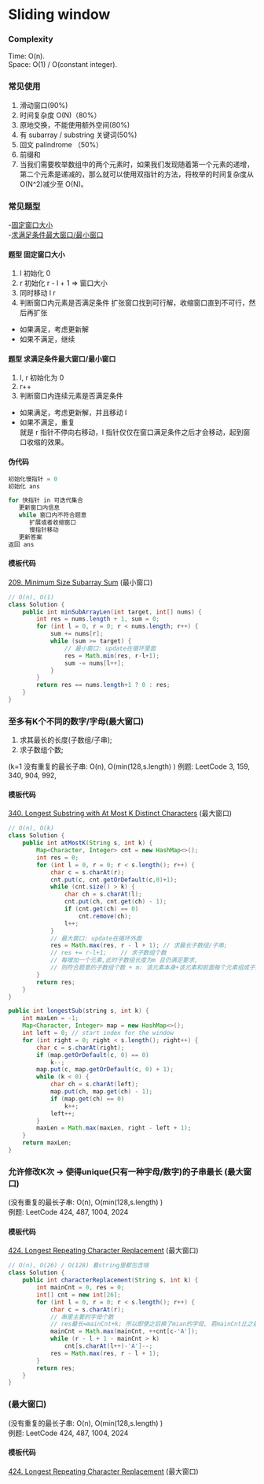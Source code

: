 # Sliding window




### Complexity
Time: O(n).   
Space: O(1) / O(constant integer).

### 常见使用

1. 滑动窗口(90%)
2. 时间复杂度 O(N)（80%）
3. 原地交换，不能使用额外空间(80%)
4. 有 subarray / substring 关键词(50%)
5. 回文 palindrome （50%）
6. 前缀和
7. 当我们需要枚举数组中的两个元素时，如果我们发现随着第一个元素的递增，第二个元素是递减的，那么就可以使用双指针的方法，将枚举的时间复杂度从 O(N^2)减少至 O(N)。


### 常见题型

-[固定窗口大小](#题型-固定窗口大小)  
-[求满足条件最大窗口/最小窗口](#题型-求满足条件最大窗口/最小窗口)


#### 题型 固定窗口大小

1. l 初始化 0
2. r 初始化 r - l + 1 => 窗口大小
3. 同时移动 l r
4. 判断窗口内元素是否满足条件
   扩张窗口找到可行解，收缩窗口直到不可行，然后再扩张

- 如果满足，考虑更新解
- 如果不满足，继续



#### 题型 求满足条件最大窗口/最小窗口

1. l, r 初始化为 0
2. r++
3. 判断窗口内连续元素是否满足条件
   
- 如果满足，考虑更新解，并且移动 l
- 如果不满足，重复  
  就是 r 指针不停向右移动，l 指针仅仅在窗口满足条件之后才会移动，起到窗口收缩的效果。

#### 伪代码
```java
初始化慢指针 = 0
初始化 ans

for 快指针 in 可迭代集合
   更新窗口内信息
   while 窗口内不符合题意
      扩展或者收缩窗口
      慢指针移动
   更新答案
返回 ans
```

#### 模板代码
[209. Minimum Size Subarray Sum](https://leetcode.com/problems/minimum-size-subarray-sum/) (最小窗口)

```java
// O(n), O(1)
class Solution {
    public int minSubArrayLen(int target, int[] nums) {
        int res = nums.length + 1, sum = 0;
        for (int l = 0, r = 0; r < nums.length; r++) {
            sum += nums[r];
            while (sum >= target) {
                // 最小窗口: update在循环里面
                res = Math.min(res, r-l+1);
                sum -= nums[l++];
            }                
        }
        return res == nums.length+1 ? 0 : res;
    }
}
```


### 至多有K个不同的数字/字母(最大窗口)

1. 求其最长的长度(子数组/子串); 
2. 求子数组个数;
   
(k=1 没有重复的最长子串: O(n), O(min(128,s.length) )
例题: LeetCode 3, 159, 340, 904, 992,

#### 模板代码
[340. Longest Substring with At Most K Distinct Characters](https://leetcode.com/problems/longest-substring-with-at-most-k-distinct-characters/) (最大窗口)

```java
// O(n), O(k)
class Solution {
    public int atMostK(String s, int k) {
        Map<Character, Integer> cnt = new HashMap<>();
        int res = 0;
        for (int l = 0, r = 0; r < s.length(); r++) {
            char c = s.charAt(r);
            cnt.put(c, cnt.getOrDefault(c,0)+1);
            while (cnt.size() > k) {
                char ch = s.charAt(l);
                cnt.put(ch, cnt.get(ch) - 1);
                if (cnt.get(ch) == 0)
                    cnt.remove(ch);
                l++;
            }
            // 最大窗口: update在循环外面
            res = Math.max(res, r - l + 1); // 求最长子数组/子串; 
            // res += r-l+1;    // 求子数组个数
            // 每增加一个元素,此时子数组长度为m 且仍满足要求, 
            // 则符合题意的子数组个数 + m: 该元素本身+该元素和前面每个元素组成子数组
        }
        return res;
    }
}
```

```java
public int longestSub(string s, int k) {
    int maxLen = -1;
    Map<Character, Integer> map = new HashMap<>();
    int left = 0; // start index for the window
    for (int right = 0; right < s.length(); right++) {
        char c = s.charAt(right);
        if (map.getOrDefault(c, 0) == 0)
            k--;
        map.put(c, map.getOrDefault(c, 0) + 1); 
        while (k < 0) {
            char ch = s.charAt(left);
            map.put(ch, map.get(ch) - 1);
            if (map.get(ch) == 0)
                k++;
            left++;
        }
        maxLen = Math.max(maxLen, right - left + 1);
    }
    return maxLen;
}
```


### 允许修改K次 -> 使得unique(只有一种字母/数字)的子串最长 (最大窗口)

(没有重复的最长子串: O(n), O(min(128,s.length) )  
例题: LeetCode 424, 487, 1004, 2024 

#### 模板代码

[424. Longest Repeating Character Replacement](https://leetcode.com/problems/longest-repeating-character-replacement/) (最大窗口)

```java
// O(n), O(26) / O(128) 看string里都包含啥
class Solution {
    public int characterReplacement(String s, int k) {
        int mainCnt = 0, res = 0;
        int[] cnt = new int[26];
        for (int l = 0, r = 0; r < s.length(); r++) {
            char c = s.charAt(r);
            // 串里主要的字母个数
            // res最长=mainCnt+k; 所以即使之后换了mian的字母, 若mainCnt比之前小,res肯定也比之前小,就没必要计算
            mainCnt = Math.max(mainCnt, ++cnt[c-'A']);
            while (r - l + 1 - mainCnt > k) 
                cnt[s.charAt(l++)-'A']--;
            res = Math.max(res, r - l + 1);
        }
        return res;
    }
}
```


###  (最大窗口)

(没有重复的最长子串: O(n), O(min(128,s.length) )  
例题: LeetCode 424, 487, 1004, 2024 

#### 模板代码

[424. Longest Repeating Character Replacement](https://leetcode.com/problems/longest-repeating-character-replacement/) (最大窗口)

```java

```

